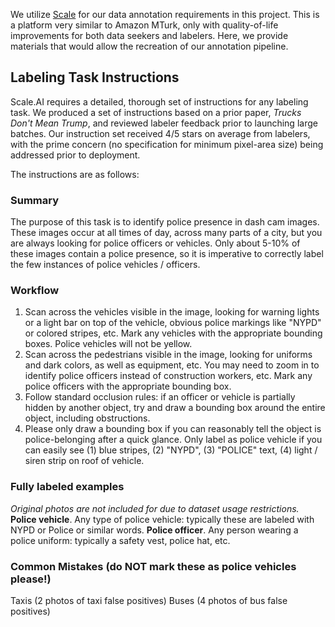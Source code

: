 We utilize [Scale](https://scale.com/) for our data annotation requirements in this project. This is a platform very similar to Amazon MTurk, only with quality-of-life improvements for both data seekers and labelers. 
Here, we provide materials that would allow the recreation of our annotation pipeline. 

## Labeling Task Instructions 
Scale.AI requires a detailed, thorough set of instructions for any labeling task. We produced a set of instructions based on a prior paper, *Trucks Don't Mean Trump*, and reviewed labeler feedback prior to launching large batches. Our instruction set received 4/5 stars on average from labelers, with the prime concern (no specification for minimum pixel-area size) being addressed prior to deployment. 

The instructions are as follows: 

### Summary 
The purpose of this task is to identify police presence in dash cam images. These images occur at all times of day, across many parts of a city, but you are always looking for police officers or vehicles. Only about 5-10% of these images contain a police presence, so it is imperative to correctly label the few instances of police vehicles / officers. 

### Workflow 
1. Scan across the vehicles visible in the image, looking for warning lights or a light bar on top of the vehicle, obvious police markings like "NYPD" or colored stripes, etc. Mark any vehicles with the appropriate bounding boxes. Police vehicles will not be yellow. 
2. Scan across the pedestrians visible in the image, looking for uniforms and dark colors, as well as equipment, etc. You may need to zoom in to identify police officers instead of construction workers, etc. Mark any police officers with the appropriate bounding box.
3. Follow standard occlusion rules: if an officer or vehicle is partially hidden by another object, try and draw a bounding box around the entire object, including obstructions. 
4. Please only draw a bounding box if you can reasonably tell the object is police-belonging after a quick glance. Only label as police vehicle if you can easily see (1) blue stripes, (2) "NYPD", (3) "POLICE" text, (4) light / siren strip on roof of vehicle.

### Fully labeled examples 
*Original photos are not included for due to dataset usage restrictions.*
**Police vehicle**. Any type of police vehicle: typically these are labeled with NYPD or Police or similar words.
**Police officer**. Any person wearing a police uniform: typically a safety vest, police hat, etc.

### Common Mistakes (do NOT mark these as police vehicles please!) 
Taxis (2 photos of taxi false positives) 
Buses (4 photos of bus false positives) 
